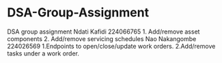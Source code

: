 # DSA-Group-Assignment
DSA group assignment
Ndati Kafidi 224066765
    1. Add/remove asset components
    2. Add/remove servicing schedules
Nao Nakangombe 224026569
    1.Endpoints to open/close/update work orders.
    2.Add/remove tasks under a work order.
